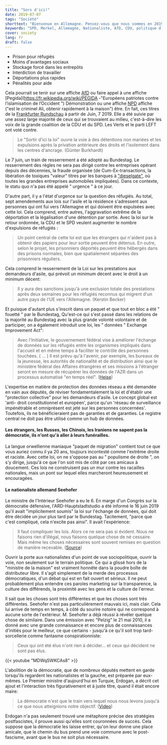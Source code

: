 ```yaml
---
title: "Sors d'ici!"
date: 2019-07-07
tags: "Société"
shorttext: "Bienvenue en Allemagne. Pensez-vous que nous sommes en 2019? Vous avez tort avec des clowns tels que Seehofer, Merkel, Nahles nous sommes arrivés à nouveau en 1940."
keywords: "SPD, Merkel, Allemagne, Nationaliste, AfD, CDU, politique d'asile, NPD, Hitler"
cover: society
lang: fr
draft: false
---
```


  - Prison pour réfugiés
  - Moins d'avantages sociaux
  - Stockage forcé dans les entrepôts
  - Interdiction de travailler
  - Déportations plus rapides
  - Pénalités pour aide

Cela pourrait se tenir sur une affiche [AfD](https://fr.wikipedia.org/wiki/Alternative_pour_l%27Allemagne "Alternative pour l'Allemagne") ou faire appel à une affiche [Pegida](https://fr.wikipedia.org/wiki/PEGIDA -"Européens patriotes contre l’islamisation de l’Occident ") Démonstration ou une affiche [NPD](https://fr.wikipedia.org/wiki/Parti_national-d%C3%A9mocrate_d%27Allemagne "Parti national-démocrate d'Allemagne") affiche ("est le criminel Ali, obtenir rapidement à la maison") être. En fait, ces titres de la [Frankfurter Rundschau](https://www.fr.de/politik/asylpolitik-jetzt-kommt-hau-ab-gesetz-12356872.html "Asylpolitik: Jetzt kommt das Hau-ab-Gesetz") à partir de Juin, 7 2019. Elle a été suivie par une assez large majorité de ceux qui se trouvaient au milieu, c'est-à-dire les voix de la grande coalition de la CDU et du SPD. Les Verts et le parti LEFT ont voté contre.

> Le "Sortir d'ici la loi" ouvre la voie à des détentions non mariées et les expulsions après la privation antérieure des droits et l'isolement dans les centres d'ancrage. (Günter Burkhardt)

Le 7 juin, un train de resserrement a été adopté au Bundestag. Le resserrement des règles ne sera pas dirigé contre les entreprises opérant depuis des décennies, la fraude organisée (de Cum-Ex-transactions, la libération de toxiques "valeur" titres par les banques à ["dieselgate"](https://fr.wikipedia.org/wiki/Affaire_Volkswagen "Scandale des émissions Volkswagen"), où toutes les grandes entreprises automobiles impliquées). Dans ce contexte, le statu quo n'a pas été appelé " urgence " à ce jour.

D'autre part, il y a l'état d'urgence sur la question des réfugiés. Au total, sept amendements aux lois sur l'asile et la résidence s'adressent aux personnes qui ont fui vers l'Allemagne et qui doivent être expulsées avec cette loi. Cela comprend, entre autres, l'aggravation extrême de la déportation et la légalisation d'une détention par sortie. Avec la loi sur le retour ordonnée, la CDU et le SPD veulent augmenter le nombre d'expulsions de réfugiés :

> Un point central de cette loi est que les étrangers qui n'aident pas à obtenir des papiers pour leur sortie peuvent être détenus. En outre, selon le projet, les prisonniers déportés peuvent être hébergés dans des prisons normales, bien que spatialement séparées des prisonniers réguliers.

Cela comprend le resserrement de la Loi sur les prestations aux demandeurs d'asile, qui prévoit un minimum décent avec le droit à un minimum décent:

> Il y aura des sanctions jusqu'à une exclusion totale des prestations après deux semaines pour les réfugiés reconnus qui migrent d'un autre pays de l'UE vers l'Allemagne. (Kerstin Becker)

Et puisque d'autant plus s'inscrit dans un paquet et que tout en bloc a été " fouetté " par le Bundestag, Qu'est-ce qui s'est passé dans les relations de la majorité au Bundestag avec la plus grande volonté volontaire et de participer, on a également introduit une loi, les " données " Exchange Improvement Act":

> Avec l'Initiative, le gouvernement fédéral vise à améliorer l'échange de données sur les réfugiés entre les organismes impliqués dans l'accueil et en même temps à faciliter le contrôle des personnes touchées. ( ... ) Il est prévu qu'à l'avenir, par exemple, les bureaux de la jeunesse, les autorités de nationalité et de distribution ainsi que le ministère fédéral des Affaires étrangères et ses missions à l'étranger seront en mesure de récupérer les données de l'AZR dans un processus automatisé "en temps réel". ([Heise](https://www.heise.de/newsticker/meldung/Datenaustausch-Ueberwachung-von-Fluechtlingen-entzweit-den-Bundestag-4363642.html "Datenaustausch: Überwachung von Flüchtlingen entzweit den Bundestag"))

L'expertise en matière de protection des données réseau a été demandée en vain aux députés, de réviser fondamentalement la loi et d'établir une "protection collective" pour les demandeurs d'asile. Le concept global est 'anti- droit constitutionnel et européen', parce qu'un 'réseau de surveillance impénétrable et omniprésent est jeté sur les personnes concernées'. Toutefois, ils ne bénéficieraient pas de garanties et de garanties. Le registre central ne doit pas être utilisé comme un hub de données.

#### Les étrangers, les Russes, les Chinois, les Iraniens ne sapent pas la démocratie, ils n'ont qu'à aller à leurs funérailles.

La langue orwellienne maniaque "paquet de migration" contient tout ce que vous auriez connu il ya 20 ans, toujours incontesté comme l'extrême droite et raciste. Avec cette loi, on ne s'oppose pas au " populisme de droite ", on s'y dirige, jusqu'à ce que l'on soit mis de côté par ces amicaux à doucement. Ces lois ne construisent pas un mur contre les racailles nationales, mais un pont sur lequel elles marcheront heureusement et encouragées.

#### Le nationaliste allemand Seehofer

Le ministre de l'Intérieur Seehofer a eu le 6. En marge d'un Congrès sur la démocratie défensive, l'ARD-Hauptstadtstudio a été informé le 16 juin 2019 qu'il avait "implicitement soumis" la loi sur l'échange de données, qui doit être décidée un jour plus tard par le Bundestag. Tacitement, "parce que c'est compliqué, cela n'excite pas ainsi". Il avait l'expérience:

> Il faut compliquer les lois. Alors ce ne sera pas si évident. Nous ne faisons rien d'illégal, nous faisons quelque chose de né cessaire. Mais même les choses nécessaires sont souvent remises en question de manière recevable. ([Source](https://www.watson.de/deutschland/politik/629031020-horst-seehofer-diese-saetze-sorgen-fuer-einen-shitstorm "Man muss Gesetze komplizierter machen: Sätze von Seehofer sorgen für einen Shitstorm"))

Ouvrir la porte aux nationalistes d'un point de vue sociopolitique, ouvrir la voie, non seulement sur le terrain politique. Ce qui a glissé hors de la "ministre de la maison" est vraiment honnête dans la poudre boîte de distributeur libre. Il s'agit simplement de la merde des processus démocratiques, d'un débat qui est en fait ouvert et sérieux. Il ne peut probablement plus entendre ces paroles marketing sur la transparence, la culture des différends, la proximité avec les gens et la culture de l'erreur.

Il sait que les choses sont très différentes et que les choses sont très différentes. Seehofer n'est pas particulièrement mauvais ici, mais clair. Cela lui arrive de temps en temps, à côté du sourire notoire qui ne correspond à aucune sorte de l'extérieur. M. Seehofer a déjà réussi à révéler quelque chose de similaire. Dans une émission avec "Pelzig" le 21 mai 2010, il a donné avec une grande connaissance et encore plus de connaissances d'initiés pour le meilleur, ce que certains - jusqu'à ce qu'il soit trop tard-sorcellerie comme fantasme conspirationniste:

> Ceux qui ont été élus n'ont rien à décider... et ceux qui décident ne sont pas élus.

{{< youtube "MDWqSWKCAs8" >}}

L'abolition de la démocratie, que de nombreux députés mettent en garde lorsqu'ils regardent les nationalistes et la gauche, est préparée par eux-mêmes. Le Premier ministre d'aujourd'hui en Turquie, Erdogan, a décrit cet ajout et l'interaction très figurativement et à juste titre, quand il était encore maire:

> La démocratie n'est que le train vers lequel nous nous levons jusqu'à ce que nous atteignions notre objectif.  ([Video](https://www.focus.de/politik/videos/demokratie-ist-nur-der-zug-auf-den-wir-aufsteigen-ein-zitat-erdogans-von-1998-ist-heute-aktueller-denn-je_id_5742865.html "Ein Zitat Erdogans von 1998 ist heute aktueller denn je"))

Erdogan n'a pas seulement trouvé une métaphore précise des stratégies postfascistes, il prouve aussi qu'elles sont couronnées de succès. Cela suppose que la démocratie les laisse entrer, qu'on leur donne une place amicale, que le chemin du bus prend une voie commune avec le post-fascisme, avant que le bus ne soit plus nécessaire.

